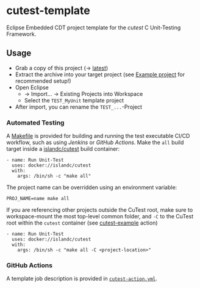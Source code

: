 # cutest-template

Eclipse Embedded CDT project template for the *cutest* C Unit-Testing Framework.

## Usage

* Grab a copy of this project (&rarr; [latest](../../archive/refs/heads/master.zip))
* Extract the archive into your target project (see [Example project](https://github.com/islandcontroller/cutest-example) for recommended setup!)
* Open Eclipse
    * &rarr; Import... &rarr; Existing Projects into Workspace
    * Select the `TEST_MyUnit` template project
* After import, you can rename the `TEST_...`-Project

### Automated Testing

A [Makefile](Makefile) is provided for building and running the test executable CI/CD workflow, such as using *Jenkins* or *GitHub Actions*. Make the `all` build target inside a [islandc/cutest](https://hub.docker.com/r/islandc/cutest) build container:

    - name: Run Unit-Test
      uses: docker://islandc/cutest
      with:
        args: /bin/sh -c "make all"

The project name can be overridden using an environment variable:

    PROJ_NAME=name make all

If you are referencing other projects outside the CuTest root, make sure to workspace-mount the most top-level common folder, and `-C` to the CuTest root within the `cutest` container (see [cutest-example](https://github.com/islandcontroller/cutest-example/blob/master/.github/workflows/cutest-unit-tests.yml) action)

    - name: Run Unit-Test
      uses: docker://islandc/cutest
      with:
        args: /bin/sh -c "make all -C <project-location>"

### GitHub Actions

A template job description is provided in [`cutest-action.yml`](cutest-action.yml).
